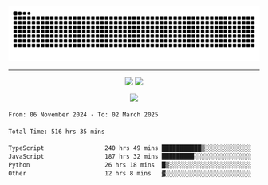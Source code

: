 <div align="center">
  <picture>
      <source
    media="(prefers-color-scheme: dark)"
      srcset="https://raw.githubusercontent.com/platane/snk/output/github-contribution-grid-snake-dark.svg"
      />
    <source
      media="(prefers-color-scheme: light)"
      srcset="https://raw.githubusercontent.com/xct007/xct007/output/github-contribution-grid-snake.svg"
      />
    <img
      alt="Snake"
      src="https://raw.githubusercontent.com/xct007/xct007/output/github-contribution-grid-snake.svg"
      />
  </picture>

</div>

___
<p align="center">
  <img src="https://readme-stats-blush-eta.vercel.app/api/top-langs/?username=xct007&layout=compact" />
  <img src="https://readme-stats-blush-eta.vercel.app/api?username=xct007&show_icons=true&theme=transparent&hide_title=true&include_all_commits=true" />
</p>

<p align="center">
  <img src="https://github-profile-trophy.vercel.app/?username=xct007&no-bg=true&rank=S,SS,SSS,A,AA,AAA,UNKNOWN,SECRET&row=3&title=-Followers,-Stars&margin-w=15&margin-h=15&column=2" />
</p>
<!--START_SECTION:waka-->

```txt
From: 06 November 2024 - To: 02 March 2025

Total Time: 516 hrs 35 mins

TypeScript                 240 hrs 49 mins ███████████▒░░░░░░░░░░░░░   45.55 %
JavaScript                 187 hrs 32 mins █████████░░░░░░░░░░░░░░░░   35.47 %
Python                     26 hrs 18 mins  █▒░░░░░░░░░░░░░░░░░░░░░░░   04.98 %
Other                      12 hrs 8 mins   ▓░░░░░░░░░░░░░░░░░░░░░░░░   02.30 %
```

<!--END_SECTION:waka-->
